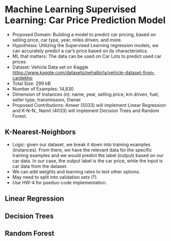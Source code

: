 # Machine Learning Supervised Learning: Car Price Prediction Model

- Proposed Domain: Building a model to predict car pricing, based on selling price, car type, year, miles driven, and more. 
- Hypothesis: Utilizing the Supervised Learning regression models, we can accurately predict a car’s price based on its characteristics.
- ML that matters: The data can be used on Car Lots to predict used car prices. 
- Dataset: Vehicle Data set on Kaggle https://www.kaggle.com/datasets/nehalbirla/vehicle-dataset-from-cardekho
- Total Size: 299 kB
- Number of Examples: 14,830
- Dimension of Instances (n): name, year, selling price, km driven, fuel, seller type, transmission, Owner
- Proposed Contributions: Ameer (5033) will implement Linear Regression and K-N-N., Namil (4033) will implement Decision Trees and Random Forest.


## K-Nearest-Neighbors

- Logic: given our dataset, we break it down into training examples (instances). From there, we have the relevant data for the specific training examples and we would predict the label (output) based on our car data. In our case, the output label is the car price, while the input is car data from the dataset.
- We can add weights and learning rates to test other options.
- May need to split into validation sets (?).
- Use HW-4 for pseduo-code implementation.

## Linear Regression

## Decision Trees

## Random Forest
